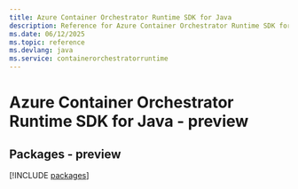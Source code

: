 ```yaml
---
title: Azure Container Orchestrator Runtime SDK for Java
description: Reference for Azure Container Orchestrator Runtime SDK for Java
ms.date: 06/12/2025
ms.topic: reference
ms.devlang: java
ms.service: containerorchestratorruntime
---
```

# Azure Container Orchestrator Runtime SDK for Java - preview
## Packages - preview
[!INCLUDE [packages](container-orchestrator-runtime-index.md)]